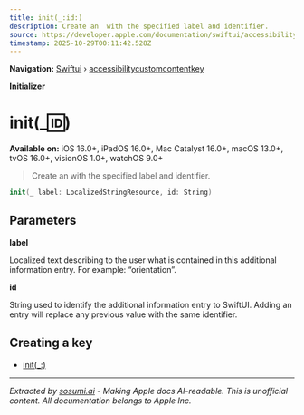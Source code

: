 ```yaml
---
title: init(_:id:)
description: Create an  with the specified label and identifier.
source: https://developer.apple.com/documentation/swiftui/accessibilitycustomcontentkey/init(_:id:)
timestamp: 2025-10-29T00:11:42.528Z
---
```


**Navigation:** [Swiftui](/documentation/swiftui) › [accessibilitycustomcontentkey](/documentation/swiftui/accessibilitycustomcontentkey)

**Initializer**

# init(_:id:)

**Available on:** iOS 16.0+, iPadOS 16.0+, Mac Catalyst 16.0+, macOS 13.0+, tvOS 16.0+, visionOS 1.0+, watchOS 9.0+

> Create an  with the specified label and identifier.

```swift
init(_ label: LocalizedStringResource, id: String)
```

## Parameters

**label**

Localized text describing to the user what is contained in this additional information entry. For example: “orientation”.



**id**

String used to identify the additional information entry to SwiftUI. Adding an entry will replace any previous value with the same identifier.



## Creating a key

- [init(_:)](/documentation/swiftui/accessibilitycustomcontentkey/init(_:))

---

*Extracted by [sosumi.ai](https://sosumi.ai) - Making Apple docs AI-readable.*
*This is unofficial content. All documentation belongs to Apple Inc.*
